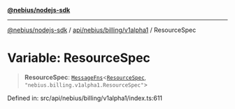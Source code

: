 [**@nebius/nodejs-sdk**](../../../../../README.md)

---

[@nebius/nodejs-sdk](../../../../../README.md) / [api/nebius/billing/v1alpha1](../README.md) / ResourceSpec

# Variable: ResourceSpec

> **ResourceSpec**: [`MessageFns`](../../../../../runtime/protos/core/interfaces/MessageFns.md)\<[`ResourceSpec`](../interfaces/ResourceSpec.md), `"nebius.billing.v1alpha1.ResourceSpec"`\>

Defined in: src/api/nebius/billing/v1alpha1/index.ts:611
